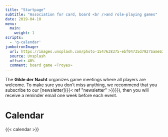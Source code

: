 ```yaml
---
title: "Startpage"
subtitle: "Association for card, board <br />and role-playing games"
date: 2019-04-10
menu:
  main:
    weight: 1
scripts:
  - 'g-calendar'
jumbotronImage:
  url: https://images.unsplash.com/photo-1547638375-ebf04735d792?SameSite=None
  source: Unsplash
  offset: 40%
  comment: board game «Troyes»
---
```


The **Gilde der Nacht** organizes game meetings where all players are welcome. To make sure you don't miss anything, we recommend that you subscribe to our [newsletter]({{< ref "newsletter" >}}}}), then you will receive a reminder email one week before each event.

# Calendar

{{< calendar >}}
